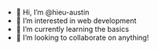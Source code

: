 - 👋 Hi, I’m @hieu-austin
- 👀 I’m interested in web development 
- 🌱 I’m currently learning the basics
- 💞️ I’m looking to collaborate on anything!

<!---
hieu-austin/hieu-austin is a ✨ special ✨ repository because its `README.md` (this file) appears on your GitHub profile.
You can click the Preview link to take a look at your changes.
--->
